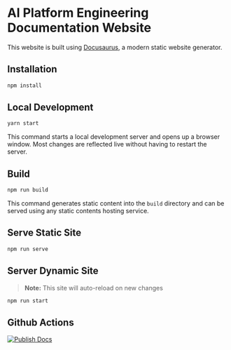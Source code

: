 # AI Platform Engineering Documentation Website

This website is built using [Docusaurus](https://docusaurus.io/), a modern static website generator.

## Installation

```bash
npm install
```

## Local Development

```bash
yarn start
```

This command starts a local development server and opens up a browser window. Most changes are reflected live without having to restart the server.

## Build

```bash
npm run build
```

This command generates static content into the `build` directory and can be served using any static contents hosting service.

## Serve Static Site

```bash
npm run serve
```

## Server Dynamic Site

> **Note:** This site will auto-reload on new changes

```bash
npm run start
```

## Github Actions

[![Publish Docs](https://github.com/cnoe-io/ai-platform-engineering/actions/workflows/publish-gh-pages.yml/badge.svg)](https://github.com/cnoe-io/ai-platform-engineering/actions/workflows/publish-gh-pages.yml)
